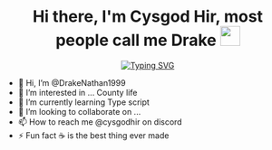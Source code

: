 <h1 align="center">
  Hi there, I'm Cysgod Hir, most people call me Drake <img src="https://media.giphy.com/media/hvRJCLFzcasrR4ia7z/giphy.gif" width="35">
</h1>
<p align="center">
<a href="https://git.io/typing-svg"><img src="https://readme-typing-svg.demolab.com?font=Fira+Code&pause=1000&center=true&width=435&lines=Part+Time+Dayz+developer" alt="Typing SVG" /></a>
</p>

- 👋 Hi, I’m @DrakeNathan1999
- 👀 I’m interested in ... County life
- 🌱 I’m currently learning Type script
- 💞️ I’m looking to collaborate on ...
- 📫 How to reach me @cysgodhir on discord
- ⚡ Fun fact ☕ is the best thing ever made

<!---
DrakeNathan1999/DrakeNathan1999 is a ✨ special ✨ repository because its `README.md` (this file) appears on your GitHub profile.
You can click the Preview link to take a look at your changes.
--->
